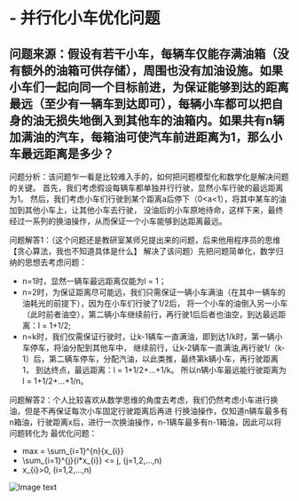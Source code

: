 # - 并行化小车优化问题
## 问题来源：假设有若干小车，每辆车仅能存满油箱（没有额外的油箱可供存储），周围也没有加油设施。如果小车们一起向同一个目标前进，为保证能够到达的距离最远（至少有一辆车到达即可），每辆小车都可以把自身的油无损失地倒入到其他车的油箱内。如果共有n辆加满油的汽车，每箱油可使汽车前进距离为1，那么小车最远距离是多少？

问题分析：该问题乍一看是比较难入手的，如何把问题模型化和数学化是解决问题的关键。
首先，我们考虑假设每辆车都单独并行行驶，显然小车行驶的最远距离为1。
然后，我们考虑小车们行驶到某个距离a后停下（0<a<1），将其中某车的油加到其他小车上，让其他小车去行驶，
没油后的小车原地待命，这样下来，最终经过一系列的换油操作，从而保证一个小车能够到达距离最远。                                                

问题解答1：（这个问题还是教研室某师兄提出来的问题，后来他用程序员的思维【贪心算法，我也不知道具体是什么】
解决了该问题）先把问题简单化，数学归纳的思想去考虑问题：
* n=1时，显然一辆车最远距离仅能为l = 1；
* n=2时，为保证距离尽可能远，我们只需保证一辆小车满油（在其中一辆车的油耗光的前提下），因为在小车们行驶了1/2后，
将一个小车的油倒入另一小车（此时前者油空），第二辆小车继续前行，再行驶1后后者也油空，到达最远距离：l = 1+1/2;
* n=k时，我们仅需保证行驶时，让k-1辆车一直满油，即到达1/k时，第一辆小车停车，将油分配到其他车中，
继续前行，让k-2辆车一直满油,再行驶1/（k-1）后，第二辆车停车，分配汽油，以此类推，最终第k辆小车，再行驶距离1，
到达终点，最远距离：l = 1+1/2+...+1/k。
所以n辆小车最远能行驶距离为 l = 1+1/2+...+1/n。

问题解答2：个人比较喜欢从数学思维的角度去考虑，我们仍然考虑小车进行换油，但是不再保证每次小车固定行驶距离后再进
行换油操作，仅知道n辆车最多有n箱油，行驶距离x后，进行一次换油操作，n-1辆车最多有n-1箱油，因此可以将问题转化为
最优化问题：

* max = \sum_{i=1}^{n}{x_{i}}
* \sum_{i=1}^{j}{i*x_{i}} <= j, (j=1,2,...,n)
* x_{i}>0, (i=1,2,...,n)

![Image text](https://raw.github.com/yourName/repositpry/master/yourprojectName/img-folder/test.jpg)
